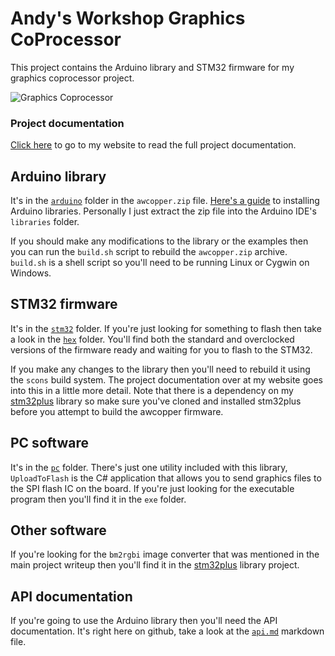 # Andy's Workshop Graphics CoProcessor

This project contains the Arduino library and STM32 firmware for my graphics coprocessor project.

![Graphics Coprocessor](http://i0.wp.com/andybrown.me.uk/wk/wp-content/images/awcopper/test_image_small.jpg)

### Project documentation
[Click here](http://andybrown.me.uk/wk/2015/02/02/awcopper) to go to my website to read the full project documentation.

## Arduino library

It's in the [`arduino`](https://github.com/andysworkshop/awcopper/tree/master/arduino) folder in the `awcopper.zip` file. [Here's a guide](http://arduino.cc/en/Guide/Libraries) to installing Arduino libraries. Personally I just extract the zip file into the Arduino IDE's `libraries` folder.

If you should make any modifications to the library or the examples then you can run the `build.sh` script to rebuild the `awcopper.zip` archive. `build.sh` is a shell script so you'll need to be running Linux or Cygwin on Windows.

## STM32 firmware

It's in the [`stm32`](https://github.com/andysworkshop/awcopper/tree/master/stm32) folder. If you're just looking for something to flash then take a look in the [`hex`](https://github.com/andysworkshop/awcopper/tree/master/stm32/hex) folder. You'll find both the standard and overclocked versions of the firmware ready and waiting for you to flash to the STM32.

If you make any changes to the library then you'll need to rebuild it using the `scons` build system. The project documentation over at my website goes into this in a little more detail. Note that there is a dependency on my [stm32plus](https://github.com/andysworkshop/stm32plus) library so make sure you've cloned and installed stm32plus before you attempt to build the awcopper firmware.

## PC software

It's in the [`pc`](https://github.com/andysworkshop/awcopper/tree/master/pc) folder. There's just one utility included with this library, `UploadToFlash` is the C# application that allows you to send graphics files to the SPI flash IC on the board. If you're just looking for the executable program then you'll find it in the `exe` folder.

## Other software

If you're looking for the `bm2rgbi` image converter that was mentioned in the main project writeup then you'll find it in the [stm32plus](https://github.com/andysworkshop/stm32plus) library project.

## API documentation

If you're going to use the Arduino library then you'll need the API documentation. It's right here on github, take a look at the [`api.md`](https://github.com/andysworkshop/awcopper/blob/master/api.md) markdown file.
